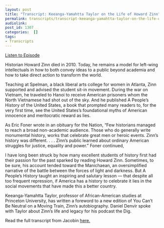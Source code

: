 ```yaml
---
layout: post
title: "Transcript: Keeanga-Yamahtta Taylor on the Life of Howard Zinn"
permalink: transcripts/transcript-keeanga-yamahtta-taylor-on-the-life-of-howard-zinn
audiolink: 
post_id: 1307
categories:  []
tags: 
- Transcripts
---
```


[Listen to Episode](https://www.thedigradio.com/podcast/keeanga-yamahtta-taylor-on-the-life-of-howard-zinn/)

Historian Howard Zinn died in 2010. Today, he remains a model for left-wing intellectuals in how to both convey ideas to a public beyond academia and how to take direct action to transform the world.

Teaching at Spelman, a black liberal arts college for women in Atlanta, Zinn supported and advised the student sit-in movement. During the war on Vietnam, he traveled to Hanoi to receive American prisoners whom the North Vietnamese had shot out of the sky. And he published 
A People’s History of the United States, a book that prompted many readers to, for the very first time, see the United States’s foundational myths of American innocence and meritocratic reward as lies.

As Eric Foner wrote in an obituary for the Nation, “Few historians managed to reach a broad non-academic audience. Those who do generally write monumental history, works that celebrate great men or heroic events. Zinn’s history was different. . . . Zinn’s public learned about ordinary American struggles for justice, equality and power.” Foner continued,


I have long been struck by how many excellent students of history first had their passion for the past sparked by reading Howard Zinn. Sometimes, to be sure, his account tended toward the Manichaean, an oversimplified narrative of the battle between the forces of light and darkness. But 
A People’s History taught an inspiring and salutary lesson — that despite all too frequent repression, if America has a history to celebrate it lies in the social movements that have made this a better country.

Keeanga-Yamahtta Taylor, professor of African-American studies at Princeton University, has written a foreword to a new edition of 
You Can’t Be Neutral on a Moving Train, Zinn’s autobiography. Daniel Denvir spoke with Taylor about Zinn’s life and legacy for his podcast the Dig. 

Read the full transcript from Jacobin 
[here.](https://www.jacobinmag.com/2018/11/howard-zinns-life-on-the-frontlines)